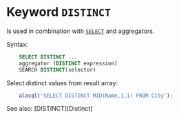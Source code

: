 # Keyword `DISTINCT`

Is used in combination with [`SELECT`](Select) and aggregators.

Syntax:
```sql
    SELECT DISTINCT ...
    aggregator (DISTINCT expression)
    SEARCH DISTINCT(selector)
```
Select distinct values from result array:
```js
    alasql('SELECT DISTINCT MID(Name,1,1) FROM City');
```

See also: [DISTINCT][Distinct]